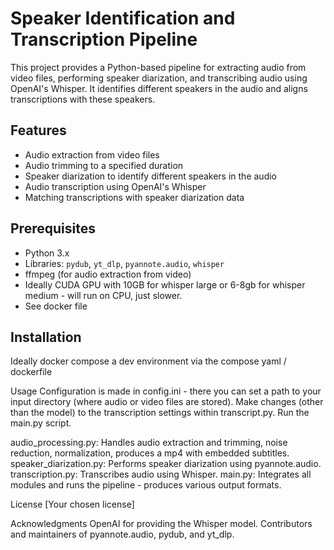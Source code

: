 # Speaker Identification and Transcription Pipeline

This project provides a Python-based pipeline for extracting audio from video files, performing speaker diarization, and transcribing audio using OpenAI's Whisper. It identifies different speakers in the audio and aligns transcriptions with these speakers.

## Features

- Audio extraction from video files
- Audio trimming to a specified duration
- Speaker diarization to identify different speakers in the audio
- Audio transcription using OpenAI's Whisper
- Matching transcriptions with speaker diarization data

## Prerequisites

- Python 3.x
- Libraries: `pydub`, `yt_dlp`, `pyannote.audio`, `whisper`
- ffmpeg (for audio extraction from video)
- Ideally CUDA GPU with  10GB for whisper large or 6-8gb for whisper medium - will run on CPU, just slower.
- See docker file

## Installation
Ideally docker compose a dev environment via the compose yaml / dockerfile


Usage
Configuration is made in config.ini - there you can set a path to your input directory (where audio or video files are stored).
Make changes (other than the model) to the transcription settings within transcript.py.
Run the main.py script.

audio_processing.py: Handles audio extraction and trimming, noise reduction, normalization, produces a mp4 with embedded subtitles.
speaker_diarization.py: Performs speaker diarization using pyannote.audio.
transcription.py: Transcribes audio using Whisper.
main.py: Integrates all modules and runs the pipeline - produces various output formats.


License
[Your chosen license]

Acknowledgments
OpenAI for providing the Whisper model.
Contributors and maintainers of pyannote.audio, pydub, and yt_dlp.
